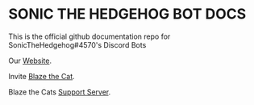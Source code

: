 # SONIC THE HEDGEHOG BOT DOCS

This is the official github documentation repo for SonicTheHedgehog#4570's Discord Bots

Our [Website](https://sonicdiscordbot.weebly.com/).

Invite [Blaze the Cat](https://discord.com/oauth2/authorize?client_id=823697477374050305&permissions=0&scope=bot).

Blaze the Cats [Support Server](https://discord.gg/j9Tt7h2UkG).